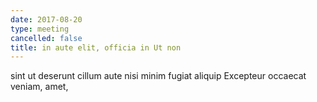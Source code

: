 ```yaml
---
date: 2017-08-20
type: meeting
cancelled: false
title: in aute elit, officia in Ut non
---
```

sint ut deserunt cillum aute nisi minim fugiat aliquip Excepteur occaecat veniam, amet,